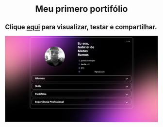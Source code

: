 <h1 style="text-align: center;">Meu primero portifólio</h1>

## Clique [aqui](https://dinos-s.github.io/Portifolio/Portifolio.html) para visualizar, testar e compartilhar.

![..](./imgs/portifolio.png)
